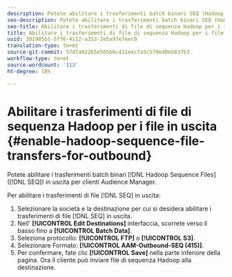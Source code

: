 ```yaml
---
description: Potete abilitare i trasferimenti batch binari SEQ (Hadoop Sequence Files) in uscita per  clienti Audience Manager.
seo-description: Potete abilitare i trasferimenti batch binari SEQ (Hadoop Sequence Files) in uscita per  clienti Audience Manager.
seo-title: Abilitare i trasferimenti di file di sequenza Hadoop per i file in uscita
title: Abilitare i trasferimenti di file di sequenza Hadoop per i file in uscita
uuid: 301985b1-5ff6-4112-a353-2e5a97e7eec0
translation-type: tm+mt
source-git-commit: 57d7a92265e565b6c411e4cfa5c579e40eb837b3
workflow-type: tm+mt
source-wordcount: '113'
ht-degree: 18%

---
```



# Abilitare i trasferimenti di file di sequenza Hadoop per i file in uscita {#enable-hadoop-sequence-file-transfers-for-outbound}

Potete abilitare i trasferimenti batch binari [!DNL Hadoop Sequence Files] ([!DNL SEQ]) in uscita per  clienti Audience Manager.

<!-- REMOVED FROM PUBLIC DOCS: The advantages of using [!DNL Hadoop SEQ] files are listed in the [public documentation](https://marketing.adobe.com/resources/help/en_US/aam/outbound-seq-files.html). -->

Per abilitare i trasferimenti di file [!DNL SEQ] in uscita:

1. Selezionare la società e la destinazione per cui si desidera abilitare i trasferimenti di file [!DNL SEQ] in uscita.
1. Nell&#39; **[!UICONTROL Edit Destinations]** interfaccia, scorrete verso il basso fino a **[!UICONTROL Batch Data]**.
1. Seleziona protocollo: **[!UICONTROL FTP]** o **[!UICONTROL S3]**.
1. Selezionare Formato: **[!UICONTROL AAM-Outbound-SEQ (415)]**.
1. Per confermare, fate clic **[!UICONTROL Save]** nella parte inferiore della pagina. Ora il cliente può inviare file di sequenza Hadoop alla destinazione.